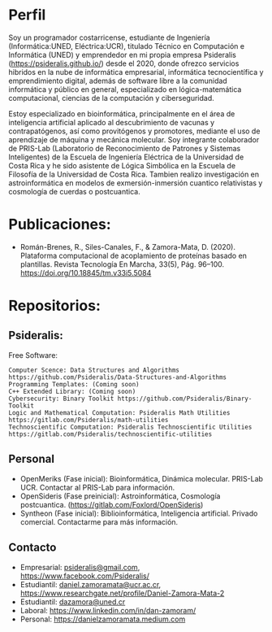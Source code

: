 # Perfil
Soy un programador costarricense, estudiante de Ingeniería (Informática:UNED, Eléctrica:UCR), titulado Técnico en Computación e Informática (UNED) y emprendedor en mi propia empresa Psideralis (https://psideralis.github.io/) desde el 2020, donde ofrezco servicios hibridos en la nube de informática empresarial, informática tecnocientífica y emprendimiento digital, además de software libre a la comunidad informática y público en general, especializado en lógica-matemática computacional, ciencias de la computación y ciberseguridad.

Estoy especializado en bioinformática, principalmente en el área de inteligencia artificial aplicado al descubrimiento de vacunas y contrapatógenos, así como provitógenos y promotores, mediante el uso de aprendizaje de máquina y mecánica molecular. Soy integrante colaborador de PRIS-Lab (Laboratorio de Reconocimiento de Patrones y Sistemas Inteligentes) de la Escuela de Ingeniería Eléctrica de la Universidad de Costa Rica y he sido asistente de Lógica Simbólica en la Escuela de Filosofía de la Universidad de Costa Rica. Tambien realizo investigación en astroinformática en modelos de exmersión-inmersión cuantico relativistas y cosmología de cuerdas o postcuantica.

# Publicaciones:
- Román-Brenes, R., Siles-Canales, F., & Zamora-Mata, D. (2020). Plataforma computacional de acoplamiento de proteínas basado en plantillas. Revista Tecnología En Marcha, 33(5), Pág. 96–100. https://doi.org/10.18845/tm.v33i5.5084

# Repositorios:
## Psideralis:

Free Software:

    Computer Scence: Data Structures and Algorithms https://github.com/Psideralis/Data-Structures-and-Algorithms
    Programming Templates: (Coming soon)
    C++ Extended Library: (Coming soon)
    Cybersecurity: Binary Toolkit https://github.com/Psideralis/Binary-Toolkit
    Logic and Mathematical Computation: Psideralis Math Utilities https://gitlab.com/Psideralis/math-utilities
    Technoscientific Computation: Psideralis Technoscientific Utilities https://gitlab.com/Psideralis/technoscientific-utilities

## Personal
- OpenMeriks (Fase inicial): Bioinformática, Dinámica molecular. PRIS-Lab UCR. Contactar al PRIS-Lab para información.
- OpenSideris (Fase preinicial): Astroinformática, Cosmología postcuantica. (https://gitlab.com/Foxlord/OpenSideris)
- Syntheon (Fase inicial): Biblioinformática, Inteligencia artificial. Privado comercial. Contactarme para más información.

## Contacto
- Empresarial: psideralis@gmail.com, https://www.facebook.com/Psideralis/
- Estudiantil: daniel.zamoramata@ucr.ac.cr, https://www.researchgate.net/profile/Daniel-Zamora-Mata-2
- Estudiantil: dazamora@uned.cr
- Laboral: https://www.linkedin.com/in/dan-zamoram/
- Personal: https://danielzamoramata.medium.com

